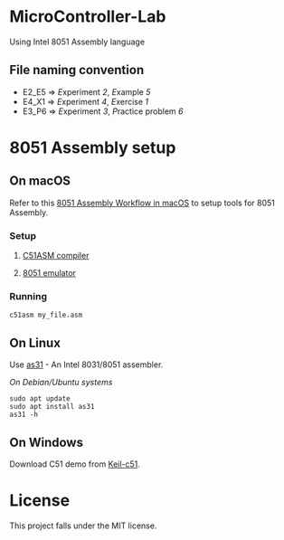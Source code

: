 # MicroController-Lab
Using Intel 8051 Assembly language

## File naming convention

- E2_E5  => *E*xperiment *2*, *E*xample *5*
- E4_X1  => *E*xperiment *4*, *E*xercise *1*
- E3_P6  => *E*xperiment *3*, *P*ractice problem *6*

# 8051 Assembly setup

## On macOS

Refer to this [8051 Assembly Workflow in macOS](https://mlg556.github.io/posts/8051-assembly-workflow-in-macos/8051-assembly-workflow-in-macos.html) to setup tools for 8051 Assembly.

### Setup

1. [C51ASM compiler ](https://mlg556.github.io/downloads/2019-02-14-8051-assembly-workflow-in-macos/c51asm_macosx_1-2.zip)

1. [8051 emulator](http://sol.gfxile.net/8051.html)

### Running

```shell
c51asm my_file.asm
```

## On Linux

Use [as31](https://manpages.ubuntu.com/manpages/trusty/man1/as31.1.html) - An Intel 8031/8051 assembler.

_On Debian/Ubuntu systems_
```shell
sudo apt update
sudo apt install as31
as31 -h
```

## On Windows

Download C51 demo from [Keil-c51](https://www.keil.com/demo/eval/c51.htm).

# License

This project falls under the MIT license.
